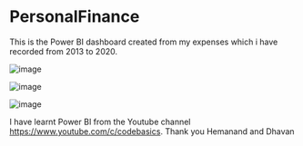 # PersonalFinance

This is the Power BI dashboard created from my expenses which i have recorded from 2013 to 2020.

![image](https://user-images.githubusercontent.com/52042305/183253735-f414e2b3-9950-4531-a4c0-29eab826c55a.png)

![image](https://user-images.githubusercontent.com/52042305/183253743-47ca2018-3aa5-4695-a74c-44a16203e895.png)

![image](https://user-images.githubusercontent.com/52042305/183253747-7eaf81aa-806e-4c4c-8331-bf7f84d2b342.png)


I have learnt Power BI from the Youtube channel  https://www.youtube.com/c/codebasics. Thank you Hemanand and Dhavan

